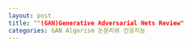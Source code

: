 ```yaml
---
layout: post
title: ""(GAN)Generative Adversarial Nets Review"
categories: GAN Algorism 논문리뷰 인공지능
---
```



